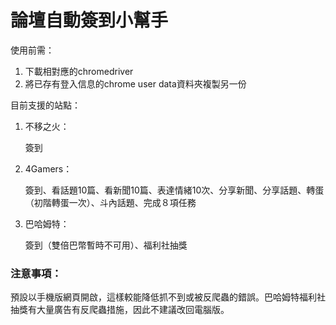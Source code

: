 # 論壇自動簽到小幫手

使用前需：

1. 下載相對應的chromedriver
2. 將已存有登入信息的chrome user data資料夾複製另一份

目前支援的站點：

1. 不移之火：

   簽到

2. 4Gamers：

   簽到、看話題10篇、看新聞10篇、表達情緒10次、分享新聞、分享話題、轉蛋（初階轉蛋一次）、斗內話題、完成８項任務

3. 巴哈姆特：

   簽到（雙倍巴幣暫時不可用）、福利社抽獎

### 注意事項：

預設以手機版網頁開啟，這樣較能降低抓不到或被反爬蟲的錯誤。巴哈姆特福利社抽獎有大量廣告有反爬蟲措施，因此不建議改回電腦版。

